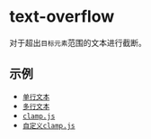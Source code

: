 # text-overflow

对于超出`目标元素`范围的文本进行截断。

## 示例

* [` 单行文本 `]()
* [` 多行文本 `]()
* [` clamp.js `]()
* [` 自定义clamp.js `]()
